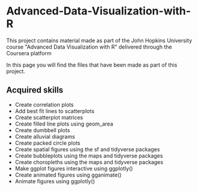# Advanced-Data-Visualization-with-R
This project contains material made as part of the John Hopkins University course "Advanced Data Visualization with R" delivered through the Coursera platform

In this page you will find the files that have been made as part of this project.



## Acquired skills
* Create correlation plots
* Add best fit lines to scatterplots
* Create scatterplot matrices
* Create filled line plots using geom_area
* Create dumbbell plots
* Create alluvial diagrams
* Create packed circle plots
* Create spatial figures using the sf and tidyverse packages
* Create bubbleplots using the maps and tidyverse packages
* Create choropleths using the maps and tidyverse packages
* Make ggplot figures interactive using ggplotly()
* Create animated figures using gganimate()
* Animate figures using ggplotly()
